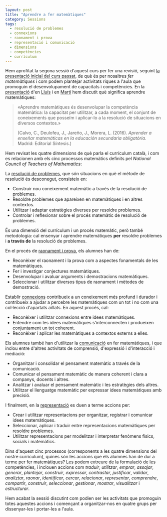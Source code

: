 ```yaml
---
layout: post
title: "Aprendre a fer matemàtiques"
category: Sessions
tags:
  - resolució de problemes
  - connexions
  - raonament i prova
  - representació i comunicació
  - dimensions
  - competències
  - currículum
---
```


Hem aprofitat la segona sessió d'aquest curs per fer una revisió, seguint [la presentació inicial del curs passat](https://grup-rema.github.io/sessions/2020/12/18/arrenquem.html), de què és per nosaltres _fer matemàtiques_ i com podem plantejar activitats riques a l'aula que promoguin el desenvolupament de capacitats i competències. En la [presentació](https://docs.google.com/presentation/d/113Bn8_9HWHf0uehbK0If2kF7kFprbh-MQgtzg7jZLho/edit#slide=id.p) d'en [Lluís](https://lluismora.blogspot.com/) i en [Martí](https://mcuquet.github.io/) hem discutit què significa aprendre matemàtiques:

> «Aprendre matemàtiques és desenvolupar la competència matemàtica: la capacitat per utilitzar, a cada moment, el conjunt de coneixements que posseïm i aplicar-lo a la resolució de situacions en diversos contextos.»
> 
> (Calvo, C., Deulofeu, J., Jareño, J., Morera, L. (2016). _Aprender a enseñar matemáticas en la educación secundaria obligatòria_. Madrid: Editorial Síntesis.)

Hem revisat les quatre dimensions de què parla el currículum català, i com es relacionen amb els cinc processos matemàtics definits pel _National Council of Teachers of Mathematics_:

La [resolució de problemes](https://www.youtube.com/watch?v=EkhjJzmpIzc), que són situacions en què el mètode de resolució és desconegut, consisteix en:

- Construir nou coneixement matemàtic a través de la resolució de problemes.
- Resoldre problemes que apareixen en matemàtiques i en altres contextos.
- Utilitzar i adaptar estratègies diverses per resoldre problemes.
- Controlar i reflexionar sobre el procés matemàtic de resolució de problemes.

És una dimensió del currículum i un procés matemàtic, però també metodologia: cal ensenyar i aprendre matemàtiques **per** resoldre problemes i **a través de** la resolució de problemes.

En el procés de [raonament i prova](https://www.youtube.com/watch?v=iOCl7u765XM), els alumnes han de:

- Reconèixer el raonament i la prova com a aspectes fonamentals de les matemàtiques.
- Fer i investigar conjectures matemàtiques.
- Desenvolupar i avaluar arguments i demostracions matemàtiques.
- Seleccionar i utilitzar diversos tipus de raonament i mètodes de demostració.

Establir [connexions](https://www.youtube.com/watch?v=7IH0Q8QiO4U) contribueix a un coneixement més profund i durador i contribueix a ajudar a percebre les matemàtiques com un tot i no com una col·lecció d'apartats aïllats. En aquest procés, cal:

- Reconèixer i utilitzar connexions entre idees matemàtiques.
- Entendre com les idees matemàtiques s’interconnecten i produeixen conjuntament un tot coherent.
- Reconèixer i aplicar les matemàtiques a contextos externs a elles.

Els alumnes també han d'utilitzar la [comunicació](https://www.youtube.com/watch?v=aD-huObwnto) en fer matemàtiques, i que inclou entre d'altres activitats de comprensió, d'expressió i d'interacció i mediació:

- Organitzar i consolidar el pensament matemàtic a través de la comunicació.
- Comunicar el pensament matemàtic de manera coherent i clara a companys, docents i altres.
- Analitzar i avaluar el pensament matemàtic i les estratègies dels altres.
- Utilitzar el llenguatge matemàtic per expressar idees matemàtiques amb precisió.

I finalment, en la [representació](https://www.youtube.com/watch?v=aD-huObwnto) es duen a terme accions per:

- Crear i utilitzar representacions per organitzar, registrar i comunicar idees matemàtiques.
- Seleccionar, aplicar i traduir entre representacions matemàtiques per resoldre problemes.
- Utilitzar representacions per modelitzar i interpretar fenòmens físics, socials i matemàtics.

Dins d'aquest cinc processos (corresponents a les quatre dimensions del nostre currículum), quines són les accions que els alumnes han de dur a terme per fer matemàtiques? Les podem extreure de la formulació de les competències, i inclouen accions com _traduir_, _utilitzar_, _emprar_, _assajar_, _generar_, _plantejar_, _construir_, _expressar_, _contrastar_, _justificar_, _validar_, _analiztar_, _raonar_, _identificar_, _cercar_, _relacionar_, _representar_, _comprendre_, _compartir_, _construir_, _seleccionar_, _gestionar_, _mostrar_, _visualitzar_ i _estructurar_.

Hem acabat la sessió discutint com podien ser les activitats que promoguin totes aquestes accions i començant a organitzar-nos en quatre grups per dissenyar-les i portar-les a l'aula.
